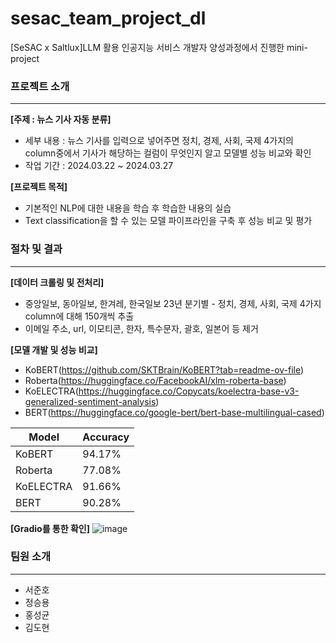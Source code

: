 # sesac_team_project_dl

[SeSAC x Saltlux]LLM 활용 인공지능 서비스 개발자 양성과정에서 진행한 mini-project<br />

### 프로젝트 소개

---

<strong>[주제 : 뉴스 기사 자동 분류]</strong><br />

- 세부 내용 : 뉴스 기사를 입력으로 넣어주면 정치, 경제, 사회, 국제 4가지의 column중에서 기사가 해당하는 컬럼이 무엇인지 알고 모델별 성능 비교와 확인<br />
- 작업 기간 : 2024.03.22 ~ 2024.03.27 <br />

<strong>[프로젝트 목적]</strong><br />

- 기본적인 NLP에 대한 내용을 학습 후 학습한 내용의 실습
- Text classification을 할 수 있는 모델 파이프라인을 구축 후 성능 비교 및 평가

### 절차 및 결과

---

<strong>[데이터 크롤링 및 전처리]</strong><br />

- 중앙일보, 동아일보, 한겨레, 한국일보 23년 분기별 - 정치, 경제, 사회, 국제 4가지 column에 대해 150개씩 추출
- 이메일 주소, url, 이모티콘, 한자, 특수문자, 괄호, 일본어 등 제거

<strong>[모델 개발 및 성능 비교]</strong><br />

- KoBERT(https://github.com/SKTBrain/KoBERT?tab=readme-ov-file)
- Roberta(https://huggingface.co/FacebookAI/xlm-roberta-base)
- KoELECTRA(https://huggingface.co/Copycats/koelectra-base-v3-generalized-sentiment-analysis)
- BERT(https://huggingface.co/google-bert/bert-base-multilingual-cased)

| Model     | Accuracy |
| --------- | -------- |
| KoBERT    | 94.17%   |
| Roberta   | 77.08%   |
| KoELECTRA | 91.66%   |
| BERT      | 90.28%   |

<strong>[Gradio를 통한 확인]</strong>
![image](https://github.com/seojunho97/sesac_team_project_dl/assets/106465767/22d9fa64-8137-4d6c-b75f-6bca2eae00de)
### 팀원 소개

---

- 서준호<br />
- 정승용<br />
- 홍성균<br />
- 김도현<br />
